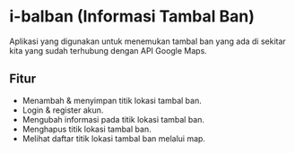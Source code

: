 # i-balban (Informasi Tambal Ban)

Aplikasi yang digunakan untuk menemukan tambal ban yang ada di sekitar kita yang sudah terhubung dengan API Google Maps.

## Fitur

+ Menambah & menyimpan titik lokasi tambal ban.
+ Login & register akun.
+ Mengubah informasi pada titik lokasi tambal ban.
+ Menghapus titik lokasi tambal ban.
+ Melihat daftar titik lokasi tambal ban melalui map.
